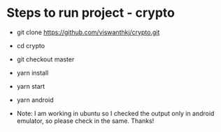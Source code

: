 # Steps to run project - crypto

- git clone https://github.com/viswanthkj/crypto.git
- cd crypto
- git checkout master
- yarn install
- yarn start
- yarn android

- Note: I am working in ubuntu so I checked the output only in android emulator, so please check in the same. Thanks!